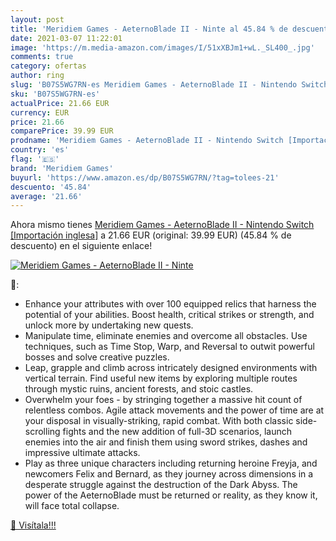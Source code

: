 ```yaml
---
layout: post
title: 'Meridiem Games - AeternoBlade II - Ninte al 45.84 % de descuento'
date: 2021-03-07 11:22:01
image: 'https://m.media-amazon.com/images/I/51xXBJm1+wL._SL400_.jpg'
comments: true
category: ofertas
author: ring
slug: 'B07S5WG7RN-es Meridiem Games - AeternoBlade II - Nintendo Switch...'
sku: 'B07S5WG7RN-es'
actualPrice: 21.66 EUR
currency: EUR
price: 21.66
comparePrice: 39.99 EUR
prodname: 'Meridiem Games - AeternoBlade II - Nintendo Switch [Importación inglesa]'
country: 'es'
flag: '🇪🇸'
brand: 'Meridiem Games'
buyurl: 'https://www.amazon.es/dp/B07S5WG7RN/?tag=tolees-21'
descuento: '45.84'
average: '21.66'
---
```


Ahora mismo tienes [Meridiem Games - AeternoBlade II - Nintendo Switch [Importación inglesa]](https://www.amazon.es/dp/B07S5WG7RN/?tag=tolees-21) a 21.66 EUR (original: 39.99 EUR) (45.84 %  de descuento) en el siguiente enlace!

[![Meridiem Games - AeternoBlade II - Ninte](https://m.media-amazon.com/images/I/51xXBJm1+wL._SL400_.jpg)](https://www.amazon.es/dp/B07S5WG7RN/?tag=tolees-21)

🔎:

- Enhance your attributes with over 100 equipped relics that harness the potential of your abilities. Boost health, critical strikes or strength, and unlock more by undertaking new quests.
- Manipulate time, eliminate enemies and overcome all obstacles. Use techniques, such as Time Stop, Warp, and Reversal to outwit powerful bosses and solve creative puzzles.
- Leap, grapple and climb across intricately designed environments with vertical terrain. Find useful new items by exploring multiple routes through mystic ruins, ancient forests, and stoic castles.
- Overwhelm your foes - by stringing together a massive hit count of relentless combos. Agile attack movements and the power of time are at your disposal in visually-striking, rapid combat. With both classic side-scrolling fights and the new addition of full-3D scenarios, launch enemies into the air and finish them using sword strikes, dashes and impressive ultimate attacks.
- Play as three unique characters including returning heroine Freyja, and newcomers Felix and Bernard, as they journey across dimensions in a desperate struggle against the destruction of the Dark Abyss. The power of the AeternoBlade must be returned or reality, as they know it, will face total collapse.

[🛒 Visítala!!!](https://www.amazon.es/dp/B07S5WG7RN/?tag=tolees-21)
